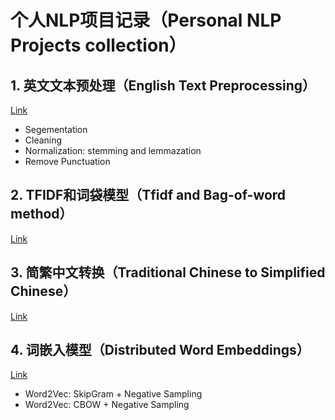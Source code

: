 # 个人NLP项目记录（Personal NLP Projects collection）

## 1. 英文文本预处理（English Text Preprocessing）
[Link](https://github.com/ChiYeungLaw/myNLP/tree/master/TextPreprocessing)
- Segementation
- Cleaning
- Normalization: stemming and lemmazation
- Remove Punctuation

## 2. TFIDF和词袋模型（Tfidf and Bag-of-word method）
[Link](https://github.com/ChiYeungLaw/myNLP/tree/master/Tfidf-BoW)

## 3. 简繁中文转换（Traditional Chinese to Simplified Chinese）
[Link](https://github.com/ChiYeungLaw/myNLP/tree/master/TraditionalToSimplified)

## 4. 词嵌入模型（Distributed Word Embeddings）
[Link](https://github.com/ChiYeungLaw/myNLP/tree/master/DistributedWordEmbedding)
- Word2Vec: SkipGram + Negative Sampling
- Word2Vec: CBOW + Negative Sampling